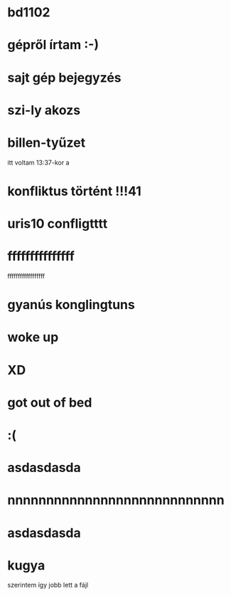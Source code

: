 # bd1102
# gépről írtam :-)
# sajt gép bejegyzés
# szi-ly akozs
# billen-tyűzet
itt voltam 13:37-kor
a
# konfliktus történt !!!41
# uris10 confligtttt
# fffffffffffffff
ffffffffffffffffff
# gyanús konglingtuns
# woke up
# XD
# got out of bed
# :(

# asdasdasda
# nnnnnnnnnnnnnnnnnnnnnnnnnnnn
# asdasdasda
#
#
#
# 
# kugya
szerintem így jobb lett a fájl
